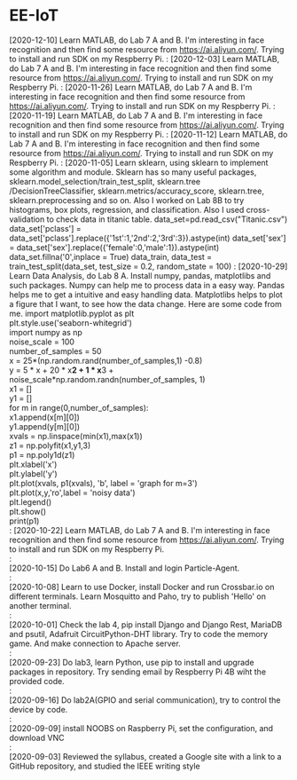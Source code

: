 # EE-IoT
[2020-12-10] Learn MATLAB, do Lab 7 A and B. I'm interesting in face recognition and then find some resource from https://ai.aliyun.com/. Trying to install and run SDK on my Respberry Pi.
:
[2020-12-03] Learn MATLAB, do Lab 7 A and B. I'm interesting in face recognition and then find some resource from https://ai.aliyun.com/. Trying to install and run SDK on my Respberry Pi.
:
[2020-11-26] Learn MATLAB, do Lab 7 A and B. I'm interesting in face recognition and then find some resource from https://ai.aliyun.com/. Trying to install and run SDK on my Respberry Pi.
:
[2020-11-19] Learn MATLAB, do Lab 7 A and B. I'm interesting in face recognition and then find some resource from https://ai.aliyun.com/. Trying to install and run SDK on my Respberry Pi.
:
[2020-11-12] Learn MATLAB, do Lab 7 A and B. I'm interesting in face recognition and then find some resource from https://ai.aliyun.com/. Trying to install and run SDK on my Respberry Pi.
:
[2020-11-05] Learn sklearn, using sklearn to implement some algorithm and module. Sklearn has so many useful packages, sklearn.model_selection/train_test_split, sklearn.tree /DecisionTreeClassifier, sklearn.metrics/accuracy_score, sklearn.tree, sklearn.preprocessing and so on. Also I worked on Lab 8B to try histograms, box plots, regression, and classification. Also I used cross-validation to check data in titanic table.
              data_set=pd.read_csv("Titanic.csv")
              data_set['pclass'] = data_set['pclass'].replace({'1st':1,'2nd':2,'3rd':3}).astype(int)
              data_set['sex'] = data_set['sex'].replace({'female':0,'male':1}).astype(int)
              data_set.fillna('0',inplace = True)
              data_train, data_test = train_test_split(data_set, test_size = 0.2, random_state = 100)
:
[2020-10-29] Learn Data Analysis, do Lab 8 A. Install numpy, pandas, matplotlibs and such packages. Numpy can help me to process data in a easy way. Pandas helps me to get a intuitive and easy handling data. Matplotlibs helps to plot a figure that I want, to see how the data change. Here are some code from me.
              import matplotlib.pyplot as plt  
              plt.style.use('seaborn-whitegrid')  
              import numpy as np  
              noise_scale = 100  
              number_of_samples = 50  
              x =  25*(np.random.rand(number_of_samples,1) -0.8)  
              y = 5 * x + 20 * x**2 + 1 * x**3 + noise_scale*np.random.randn(number_of_samples, 1)  
              x1 = []  
              y1 = []  
              for m in range(0,number_of_samples):  
                  x1.append(x[m][0])  
                  y1.append(y[m][0])  
              xvals = np.linspace(min(x1),max(x1))  
              z1 = np.polyfit(x1,y1,3)  
              p1 = np.poly1d(z1)  
              plt.xlabel('x')  
              plt.ylabel('y')  
              plt.plot(xvals, p1(xvals), 'b', label = 'graph for m=3')  
              plt.plot(x,y,'ro',label = 'noisy data')  
              plt.legend()  
              plt.show()  
              print(p1)  
:
[2020-10-22] Learn MATLAB, do Lab 7 A and B. I'm interesting in face recognition and then find some resource from https://ai.aliyun.com/. Trying to install and run SDK on my Respberry Pi.  
:  
[2020-10-15] Do Lab6 A and B.  Install and login Particle-Agent.   
:  
[2020-10-08] Learn to use Docker, install Docker and run Crossbar.io on different terminals. Learn Mosquitto and Paho, try to publish 'Hello' on another terminal.   
:  
[2020-10-01] Check the lab 4, pip install Django and Django Rest, MariaDB and psutil, Adafruit CircuitPython-DHT library. Try to code the memory game. And make connection to Apache server.  
:  
[2020-09-23] Do lab3, learn Python, use pip to install and upgrade packages in repository. Try sending email by Respberry Pi 4B wiht the provided code.  
:  
[2020-09-16] Do lab2A(GPIO and serial communication), try to control the device by code.  
:  
[2020-09-09] install NOOBS on Raspberry Pi, set the configuration, and download VNC  
:  
[2020-09-03] Reviewed the syllabus, created a Google site with a link to a GitHub repository, and studied the IEEE writing style  
